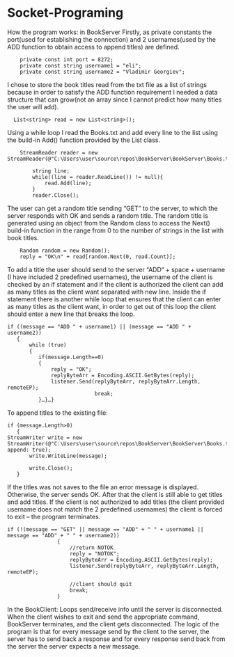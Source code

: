# Socket-Programing

How the program works: in BookServer
Firstly, as private constants the port(used for establishing the connection) and 2 usernames(used by the ADD function to obtain access to append titles) are defined. 

        private const int port = 8272;
        private const string username1 = "eli";
        private const string username2 = "Vladimir Georgiev";
        
I chose to store the book titles read from the txt file as a list of strings because in order to satisfy the ADD function requirement I needed a data structure that can grow(not an array since I cannot predict how many titles the user will add).

      List<string> read = new List<string>();
  
 Using a while loop I read the Books.txt and add every line to the list using the build-in Add() function provided by the List class. 
 
        StreamReader reader = new StreamReader(@"C:\Users\user\source\repos\BookServer\BookServer\Books.txt");

            string line;
            while((line = reader.ReadLine()) != null){
                read.Add(line);
            }
            reader.Close();
            
The user can get a random title sending “GET” to the server, to which the server responds with OK and sends a random title. The random title is generated using an object from the Random class to access the Next() build-in function in the range from 0 to the number of strings in the list with book titles. 

        Random random = new Random();
        reply = "OK\n" + read[random.Next(0, read.Count)];
        
To add a title the user should send to the server “ADD“ + space + username (I have included 2 predefined usernames), the username of the client is checked by an if statement and if the client is authorized the client can add as many titles as the client want separated with new line. Inside the if statement there is another while loop that ensures that the client can enter as many titles as the client want, in order to get out of this loop the client should enter a new line that breaks the loop.

    if ((message == "ADD " + username1) || (message == "ADD " + username2))
       {
           while (true)
           {
              if(message.Length==0)
              {
                  reply = "OK";
                  replyByteArr = Encoding.ASCII.GetBytes(reply);
                  listener.Send(replyByteArr, replyByteArr.Length, remoteEP);
                                break;
              }…}…}

To append titles to the existing file: 

    if (message.Length>0)
       {
    StreamWriter write = new StreamWriter(@"C:\Users\user\source\repos\BookServer\BookServer\Books.txt", append: true);
           write.WriteLine(message);

           write.Close();
       }
       
If the titles was not saves to the file an error message is displayed. Otherwise, the server sends OK.
After that the client is still able to get titles and add titles. If the client is not authorized to add titles (the client provided username does not match the 2 predefined usernames) the client is forced to exit – the program terminates.

    if (!(message == "GET" || message == "ADD" + " " + username1 || message == "ADD" + " " + username2))
                    {
                        //return NOTOK
                        reply = "NOTOK";
                        replyByteArr = Encoding.ASCII.GetBytes(reply);
                        listener.Send(replyByteArr, replyByteArr.Length, remoteEP);

                        //client should quit
                        break;
                    }
                    
In the BookClient:
Loops send/receive info until the server is disconnected. When the client wishes to exit and send the appropriate command, BookServer terminates, and the client gets disconnected.
The logic of the program is that for every message send by the client to the server, the server has to send back a response and for every response send back from the server the server expects a new message.
